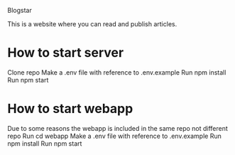 Blogstar

This is a website where you can read and publish articles.
# How to start server
Clone repo
Make a .env file with reference to .env.example
Run npm install
Run npm start

# How to start webapp
Due to some reasons the webapp is included in the same repo not different repo
Run cd webapp
Make a .env file with reference to .env.example
Run npm install
Run npm start


